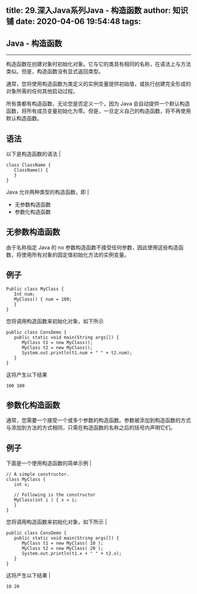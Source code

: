 title: 29.深入Java系列Java - 构造函数
author: 知识铺
date: 2020-04-06 19:54:48
tags:
---
 
## Java - 构造函数

* * *

构造函数在创建对象时初始化对象。它与它的类具有相同的名称，在语法上与方法类似。但是，构造函数没有显式返回类型。

通常，您将使用构造函数为类定义的实例变量提供初始值，或执行创建完全形成的对象所需的任何其他启动过程。

所有类都有构造函数，无论您是否定义一个，因为 Java 会自动提供一个默认构造函数，将所有成员变量初始化为零。但是，一旦定义自己的构造函数，将不再使用默认构造函数。

## 语法

以下是构造函数的语法 |
```
class ClassName {
   ClassName() {
   }
}
```
Java 允许两种类型的构造函数，即 |

*   无参数构造函数
*   参数化构造函数

## 无参数构造函数

由于名称指定 Java 的 no 参数构造函数不接受任何参数，因此使用这些构造函数，将使用所有对象的固定值初始化方法的实例变量。

## 例子
```
Public class MyClass {
   Int num;
   MyClass() { num = 100;
   }
}
```
您将调用构造函数来初始化对象，如下所示
```
public class ConsDemo {
   public static void main(String args[]) {
      MyClass t1 = new MyClass();
      MyClass t2 = new MyClass();
      System.out.println(t1.num + " " + t2.num);
   }
}
```
这将产生以下结果
```
100 100
```
## 参数化构造函数

通常，您需要一个接受一个或多个参数的构造函数。参数被添加到构造函数的方式与添加到方法的方式相同，只需在构造函数的名称之后的括号内声明它们。

## 例子

下面是一个使用构造函数的简单示例 |
```
// A simple constructor.
class MyClass {
   int x;

   // Following is the constructor
   MyClass(int i ) { x = i;
   }
}
```
您将调用构造函数来初始化对象，如下所示 |
```
public class ConsDemo {
   public static void main(String args[]) {
      MyClass t1 = new MyClass( 10 );
      MyClass t2 = new MyClass( 20 );
      System.out.println(t1.x + " " + t2.x);
   }
}
```
这将产生以下结果 |
```
10 20
```

